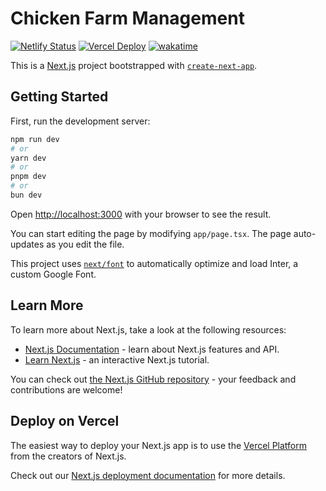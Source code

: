 # Chicken Farm Management
[![Netlify Status](https://api.netlify.com/api/v1/badges/dbd98f52-2e93-415f-8e87-0c006c6c53ec/deploy-status)](https://app.netlify.com/sites/ckg-mag/deploys)
[![Vercel Deploy](https://deploy-badge.vercel.app/vercel/ckg-mag)](https://ckg-mag.vercel.app)
[![wakatime](https://wakatime.com/badge/user/ddc5de49-4e66-4a93-8464-d6d75994e9bc/project/89471bdb-ed1c-4d9f-9d76-6f77070fdac6.svg)](https://wakatime.com/badge/user/ddc5de49-4e66-4a93-8464-d6d75994e9bc/project/89471bdb-ed1c-4d9f-9d76-6f77070fdac6)


This is a [Next.js](https://nextjs.org/) project bootstrapped with [`create-next-app`](https://github.com/vercel/next.js/tree/canary/packages/create-next-app).

## Getting Started

First, run the development server:

```bash
npm run dev
# or
yarn dev
# or
pnpm dev
# or
bun dev
```

Open [http://localhost:3000](http://localhost:3000) with your browser to see the result.

You can start editing the page by modifying `app/page.tsx`. The page auto-updates as you edit the file.

This project uses [`next/font`](https://nextjs.org/docs/basic-features/font-optimization) to automatically optimize and load Inter, a custom Google Font.

## Learn More

To learn more about Next.js, take a look at the following resources:

- [Next.js Documentation](https://nextjs.org/docs) - learn about Next.js features and API.
- [Learn Next.js](https://nextjs.org/learn) - an interactive Next.js tutorial.

You can check out [the Next.js GitHub repository](https://github.com/vercel/next.js/) - your feedback and contributions are welcome!

## Deploy on Vercel

The easiest way to deploy your Next.js app is to use the [Vercel Platform](https://vercel.com/new?utm_medium=default-template&filter=next.js&utm_source=create-next-app&utm_campaign=create-next-app-readme) from the creators of Next.js.

Check out our [Next.js deployment documentation](https://nextjs.org/docs/deployment) for more details.
